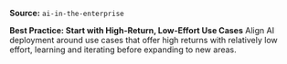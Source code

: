 **Source:** `ai-in-the-enterprise`

**Best Practice: Start with High-Return, Low-Effort Use Cases**
Align AI deployment around use cases that offer high returns with relatively low effort, learning and iterating before expanding to new areas.
